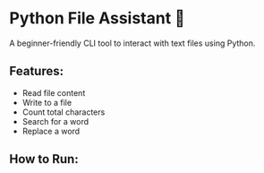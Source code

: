 # Python File Assistant 📂

A beginner-friendly CLI tool to interact with text files using Python.

## Features:
- Read file content
- Write to a file
- Count total characters
- Search for a word
- Replace a word

## How to Run:

